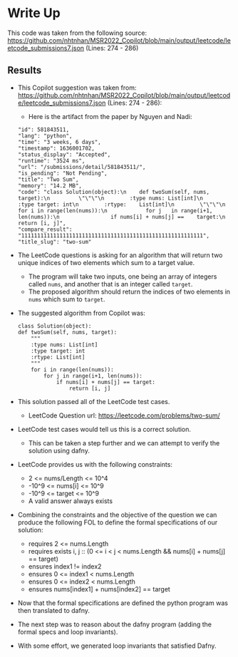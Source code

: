 # Write Up

This code was taken from the following source: https://github.com/nhtnhan/MSR2022_Copilot/blob/main/output/leetcode/leetcode_submissions7.json (Lines: 274 - 286)

## Results

- This Copilot suggestion was taken from: https://github.com/nhtnhan/MSR2022_Copilot/blob/main/output/leetcode/leetcode_submissions7.json (Lines: 274 - 286):
    - Here is the artifact from the paper by Nguyen and Nadi:

    ```
    "id": 581843511,
    "lang": "python",
    "time": "3 weeks, 6 days",
    "timestamp": 1636001702,
    "status_display": "Accepted",
    "runtime": "3524 ms",
    "url": "/submissions/detail/581843511/",
    "is_pending": "Not Pending",
    "title": "Two Sum",
    "memory": "14.2 MB",
    "code": "class Solution(object):\n    def twoSum(self, nums, target):\n         \"\"\"\n        :type nums: List[int]\n        :type target: int\n        :rtype:    List[int]\n        \"\"\"\n        for i in range(len(nums)):\n            for j   in range(i+1, len(nums)):\n                if nums[i] + nums[j] ==    target:\n                    return [i, j]",
    "compare_result": "111111111111111111111111111111111111111111111111111111111",
    "title_slug": "two-sum"
    ```

- The LeetCode questions is asking for an algorithm that will return two unique indices of two elements which sum to a target value.
    - The program will take two inputs, one being an array of integers called `nums`, and another that is an integer called `target`.
    - The proposed algorithm should return the indices of two elements in `nums` which sum to `target`.

- The suggested algorithm from Copilot was:
    ```
    class Solution(object):
    def twoSum(self, nums, target):
        """
        :type nums: List[int]
        :type target: int
        :rtype: List[int]
        """
        for i in range(len(nums)):
            for j in range(i+1, len(nums)):
                if nums[i] + nums[j] == target:
                    return [i, j]
    ```

- This solution passed all of the LeetCode test cases.
    - LeetCode Question url: https://leetcode.com/problems/two-sum/ 

- LeetCode test cases would tell us this is a correct solution.
    - This can be taken a step further and we can attempt to verify the solution using dafny.

- LeetCode provides us with the following constraints:
    - 2 <= nums/Length <= 10^4
    - -10^9 <= nums[i] <= 10^9
    - -10^9 <= target <= 10^9
    - A valid answer always exists

- Combining the constraints and the objective of the question we can produce the following FOL to define the formal specifications of our solution:
    - requires 2 <= nums.Length
    - requires exists i, j :: (0 <= i < j < nums.Length && nums[i] + nums[j] == target)
    - ensures index1 != index2
    - ensures 0 <= index1 < nums.Length
    - ensures 0 <= index2 < nums.Length
    - ensures nums[index1] + nums[index2] == target

- Now that the formal specifications are defined the python program was then translated to dafny.

- The next step was to reason about the dafny program (adding the formal specs and loop invariants).

- With some effort, we generated loop invariants that satisfied Dafny.